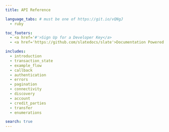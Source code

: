 ```yaml
---
title: API Reference

language_tabs: # must be one of https://git.io/vQNgJ
  - ruby

toc_footers:
  - <a href='#'>Sign Up for a Developer Key</a>
  - <a href='https://github.com/slatedocs/slate'>Documentation Powered by Slate</a>

includes:
  - introduction
  - transaction_state
  - example_flow
  - callback
  - authentication
  - errors
  - pagination
  - connectivity
  - discovery
  - account
  - credit_parties
  - transfer
  - enumerations

search: true
---
```

